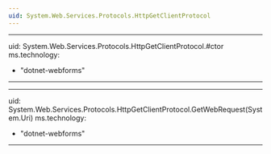 ```yaml
---
uid: System.Web.Services.Protocols.HttpGetClientProtocol
---
```


---
uid: System.Web.Services.Protocols.HttpGetClientProtocol.#ctor
ms.technology: 
  - "dotnet-webforms"
---

---
uid: System.Web.Services.Protocols.HttpGetClientProtocol.GetWebRequest(System.Uri)
ms.technology: 
  - "dotnet-webforms"
---
